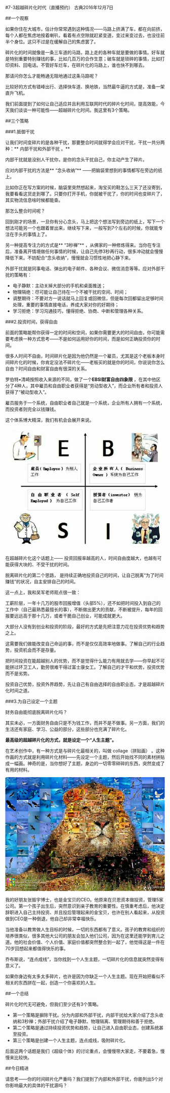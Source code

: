 #7-3超越碎片化时代（直播预约） 
古典2016年12月7日

##一个观察

如果你住在大城市，估计你常常遇到这种情况——马路上挤满了车，都在向前挤，每个人都在焦虑地按着喇叭，看着有点空隙就赶紧变道，变过来变过去，也没往前半个身位。这只不过是在缓解自己的焦虑罢了。

碎片化的时间就像是一条三车道的马路，路上走的各种车就是要做的事情。好车就是特别重要特别赚钱的事，比如几百万的合作生意；破车就是琐碎的事情，比如打印资料、回电话。不管好车烂车，在碎片化的马路上，谁也快不到哪去。

那请问你怎么才能畅通无阻地通过这条马路呢？ 

比较好的方式有错峰出行、选择快车道、换地铁，当然最牛逼的方式是，准备一架直升飞机。 

我们前面提到了如何让自己适应并且利用互联网时代的碎片化时间，提高效能，今天我们谈谈一种可能性——超越碎片化时间。我这里有3个策略。

##三个策略

###1.抵御干扰

让我们时间变碎片的是各种干扰，那要整合时间就得学会应对干扰，干扰一共分两种：** 内部干扰和外部干扰 。**

内部干扰就是没别人干扰你，是你的念头干扰自己，你主动产生了碎片。

应对内部干扰的方法是** “念头收纳”** ——把脑袋里想到的事情都写在旁边的纸上。

比如你正在写方案的时候，脑袋里突然想起来，淘宝买的鞋怎么三天了还没寄到，我要看看这货走到哪了。只要你打开手机，你就被干扰了，你的时间也变碎片了，其实物流信息啥时候都能查。

那怎么整合时间呢？

回到刚才的场景，一旦你有分心念头，马上把这个想法写到旁边的纸上，写下一个想法可能另一个也跟着冒出来，继续写下来，一般写到7个左右的时候，你就能专注在手头的事情上了。

另一种提高专注力的方式是** “3秒禅”** ，从佛家的一种修炼得来。当你在专注后，准备离开情境做任何事情的时候，让自己先停3秒再行动，很多冲动就会慢慢降低下来。不妨配合“念头收纳”，慢慢就会习惯性地把心静下来。

外部干扰就是同事电话、弹出的电子邮件、各种会议、微信消息等等。应对外部干扰的策略有：
- 电子静默：主动关掉大部分的手机和桌面推送；
- 物理隔绝：尽可能让自己待在一个不被干扰的空间、时间；
- 调整期待：不要对方一说话就马上回复或回微信，但是每次回都留出足够时间处理，重要的事情直接电话，养成大家对你的好期待；
- 学习拒绝：学习沟通技巧，懂得拒绝、协商、中断和管理各种关系。

###2.投资时间，获得自由

前面的策略能帮你获得一定的时间和空间，如果你需要更大的时间自由，你可能需要考虑换一种方式思考——不是如何运用好你的时间，而是如何正确投资你的时间。

很多人时间不自由，时间碎片化是因为他仍然是一个雇员，尤其是这个老板本身时间碎片化的时候，你肯定没法不碎片化——老板买的就是你的时间，你说说你怎么自由？时间自由和财富自由有很深的关系。

罗伯特•清崎按照收入来源的不同，做了一个**EBSI财富自由四象限** ，在其中他区分了4种人，其中雇员和自由职业者获得是“劳动型收入”，而企业所有者和投资人获得了“被动型收入”。 

雇员服务于一个系统，自由职业者自己就是一个系统，企业所有人拥有一个系统，而投资者则完全以钱赚钱。

这个体系博大精深，我们有机会会展开来说。

![](./_image/WechatIMG67.png)

在超越碎片化这个话题上—— 投资回报率越高的人，时间自由度越大，也越有可能获得大块的、不受干扰的时间。

脱离碎片化的第二个思路， 是持续正确地投资自己的时间，让自己脱离“为了时间赚钱”的状况，自主安排自己的时间。

这一点上，我和吴军老师观点很一致：

工薪阶层，一年十几万的股市回报增值（头部5%），还不如把时间投入到自己的工作中（自己最熟悉最擅长的事），不断做出更大的贡献，不断被提升，每年的回报要远远高于那十几万，或者干脆自己创业，可能成就更大。

大部分人没有到创业和投资的阶段，最好的方式是先把注意力花在投资优势和趋势之上。

这需要我们做能改变自己命运的事，而不是仅仅高效率地做事。了解自己的行业趋势，投资机会而不是存量。

把时间投资在能超越别人的优势，而不是觉得什么能力有用就去学——你早起不可能拼过环卫工人，勤劳很难干得过富士康女工。了解自己的才干和优势，投资优势而不是劣势。

投资自己优势，投资外界趋势，先让自己有自由选择的自由职业态，才是超越碎片化时间之道。

###3.为自己设定一个主题

财务自由能彻底脱离碎片化吗？

其实未必，一方面财务自由只是不为钱工作，而并不是不做事。另一方面，我们的生活还有家庭、学习、公益的部分，这些部分也充满了碎片化。

**最高级的超越碎片化的方式，就是设定一个“人生主题”。**

在艺术创作中，有一种方式是与碎片化最相关的，叫做 collage（拼贴画） 。这种作画的方式就是利用碎片化材料——先设定一个主题，然后开始找不同的素材拼贴成一幅画。神奇的是，当你想好了主题，身边的一切零零碎碎的东西，突然变成了有用的材料。

![](./_image/WechatIMG68.png)

我的好朋友张振宇博士，也是金宝贝的CEO。他原来在贝恩资本做投资，管理5家公司。第一个孩子出生后，突然意识到亲子教育的重要性。在慎重考虑后，他决定辞职进入自己主持投资、并且投后管理起来的金宝贝，也许在别人看起来，从投资做到CEO是一种倒退，他自己却非常幸福快乐。

当他准备以教育做人生目标的时候，一切的东西都有了意义。孩子的教育和组织的培养很类似，很多其他大公司的朋友会加入他们公司，因为在这里还能学到育儿之道。他的社会价值、个人价值、家庭价值都突然整合到一起了，他觉得这是一件在70岁回想起来都值得快乐的事。

乔布斯说，“连点成线”，当你找到一个人生主题，一切碎片化的信息就突然变得有意义了。

如果你身边有太多太多碎片，也许是因为你缺乏一个人生主题。现在开始把看似不相关的东西拼在一起，创造一个你喜欢的人生。

##一个总结

碎片化时代无可避免，但我们至少还有3个策略。

- 第一个策略是摒除干扰。分为内部和外部干扰，内部干扰给大家介绍了念头收纳和3秒禅；外部干扰介绍了电子静默、物理隔离、管理期待和善于拒绝。
- 第二个策略是通过持续投资优势和趋势，让自己进入自由职业态，创建系统甚至投资。
- 第三个策略是创建一个人生主题，连点成线，吸附碎片化。

后面这两个话题是我们《超级个体》的讨论重点，会慢慢带大家走，不要着急，慢慢来比较快。

##今日精进

请思考——你的时间碎片化严重吗？我们提到了内部和外部干扰，你能列出5个对你影响最大的具体的干扰源吗？

